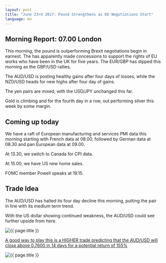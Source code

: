 ```yaml
---
layout: post
title: "June 23rd 2017: Pound Strengthens as EU Negotiations Start"
language: en
---
```

## Morning Report: 07.00 London

This morning, the pound is outperforming Brexit negotiations begin in earnest. The has apparently made concessions to support the rights of EU works who have been in the UK for five years. The EUR/GBP has dipped this morning as the GBP/USD rallies. 

The AUD/USD is posting healthy gains after four days of losses, while the NZD/USD heads for new highs after four day of gains. 

The yen pairs are mixed, with the USD/JPY unchanged this far.

Gold is climbing and for the fourth day in a row, out performing silver this week by some margin. 

## Coming up today

We have a raft of European manufacturing and services PMI data this morning starting with French data at 08.00, followed by German data at 08.30 and pan European data at 09.00. 

At 13.30, we switch to Canada for CPI data. 

At 15.00, we have US new home sales. 

FOMC member Powell speaks at 19.15. 

## Trade Idea

The AUD/USD has halted its four day decline this morning, putting the pair in line with its medium term trend. 

With the US dollar showing continued weakness, the AUD/USD could see further upside from here.

<img class="post-image" src="{{ site.url }}/images/2017-06-23_07-05-53.jpg" alt="{{ page.title }}" title="{{ page.title }}">

<a href="%LINK%%?currency=GBP&market=forex&underlying=frxAUDUSD&formname=higherlower&duration_amount=14&duration_units=d&amount=10&amount_type=payout&expiry_type=duration&barrier=0.7600" target="_blank">A good way to play this is a HIGHER trade predicting that the AUD/USD will close above 0.7600 in 14 days for a potential return of 155%</a>

<img class="post-image" src="{{ site.url }}/images/2017-06-23_07-09-07.jpg" alt="{{ page.title }}" title="{{ page.title }}">